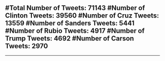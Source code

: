 #Total Number of Tweets: 71143 
#Number of Clinton Tweets: 39560
#Number of Cruz Tweets: 13559
#Number of Sanders Tweets: 5441
#Number of Rubio Tweets: 4917
#Number of Trump Tweets: 4692
#Number of Carson Tweets: 2970
---
---
